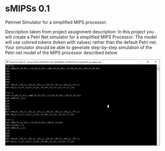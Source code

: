 # **sMIPSs 0.1**

Petrinet Simulator for a simplified MIPS processor.

Description taken from project assignment description:
In this project you will create a Petri Net simulator for a simplified MIPS Processor. The model will use colored tokens (token with values) rather
than the default Petri net. Your simulator should be able to generate step-by-step simulation of the Petri net model of the MIPS processor described below

![alt tag](https://github.com/hexinx/sMIPSs/blob/master/02_Screenshots/1.jpg)
